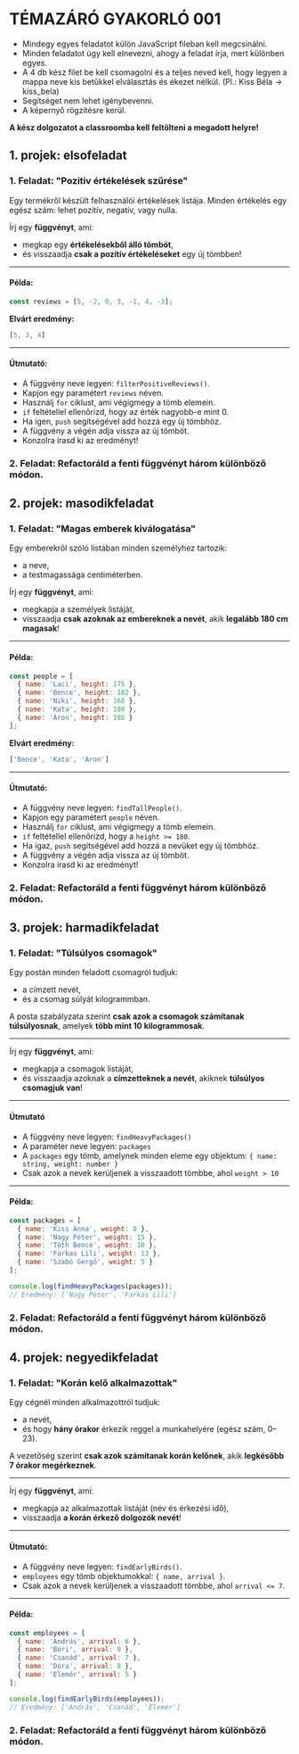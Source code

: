 # TÉMAZÁRÓ GYAKORLÓ 001

- Mindegy egyes feladatot külön JavaScript fileban kell megcsinálni.
- Minden feladatot úgy kell elnevezni, ahogy a feladat írja, mert különben egyes.
- A 4 db kész filet be kell csomagolni és a teljes neved kell, hogy legyen a mappa neve kis betűkkel elválasztás és ékezet nélkül. (Pl.: Kiss Béla -> kiss_bela)
- Segítséget nem lehet igénybevenni.
- A képernyő rögzítésre kerül.

**A kész dolgozatot a classroomba kell feltölteni a megadott helyre!**

## 1. projek: elsofeladat

### 1. Feladat: "Pozitív értékelések szűrése"

Egy termékről készült felhasználói értékelések listája.
Minden értékelés egy egész szám: lehet pozitív, negatív, vagy nulla.

Írj egy **függvényt**, ami:

* megkap egy **értékelésekből álló tömböt**,
* és visszaadja **csak a pozitív értékeléseket** egy új tömbben!

---

#### Példa:

```javascript
const reviews = [5, -2, 0, 3, -1, 4, -3];
```

**Elvárt eredmény:**

```javascript
[5, 3, 4]
```

---

#### Útmutató:

* A függvény neve legyen: `filterPositiveReviews()`.
* Kapjon egy paramétert `reviews` néven.
* Használj `for` ciklust, ami végigmegy a tömb elemein.
* `if` feltétellel ellenőrizd, hogy az érték nagyobb-e mint 0.
* Ha igen, `push` segítségével add hozzá egy új tömbhöz.
* A függvény a végén adja vissza az új tömböt.
* Konzolra írasd ki az eredményt!

### 2. Feladat: Refactoráld a fenti függvényt három különböző módon.

## 2. projek: masodikfeladat

### 1. Feladat: "Magas emberek kiválogatása"

Egy emberekről szóló listában minden személyhez tartozik:

* a neve,
* a testmagassága centiméterben.

Írj egy **függvényt**, ami:

* megkapja a személyek listáját,
* visszaadja **csak azoknak az embereknek a nevét**, akik **legalább 180 cm magasak**!

---

#### Példa:

```javascript
const people = [
  { name: 'Laci', height: 175 },
  { name: 'Bence', height: 182 },
  { name: 'Niki', height: 168 },
  { name: 'Kata', height: 180 },
  { name: 'Áron', height: 185 }
];
```

**Elvárt eredmény:**

```javascript
['Bence', 'Kata', 'Áron']
```

---

#### Útmutató:

* A függvény neve legyen: `findTallPeople()`.
* Kapjon egy paramétert `people` néven.
* Használj `for` ciklust, ami végigmegy a tömb elemein.
* `if` feltétellel ellenőrizd, hogy a `height >= 180`.
* Ha igaz, `push` segítségével add hozzá a nevüket egy új tömbhöz.
* A függvény a végén adja vissza az új tömböt.
* Konzolra írasd ki az eredményt!


### 2. Feladat: Refactoráld a fenti függvényt három különböző módon.

## 3. projek: harmadikfeladat

### 1. Feladat: "Túlsúlyos csomagok"

Egy postán minden feladott csomagról tudjuk:

* a címzett nevét,
* és a csomag súlyát kilogrammban.

A posta szabályzata szerint **csak azok a csomagok számítanak túlsúlyosnak**, amelyek **több mint 10 kilogrammosak**.

---

Írj egy **függvényt**, ami:

* megkapja a csomagok listáját,
* és visszaadja azoknak a **címzetteknek a nevét**, akiknek **túlsúlyos csomagjuk van**!

---

#### Útmutató

* A függvény neve legyen: `findHeavyPackages()`
* A paraméter neve legyen: `packages`
* A `packages` egy tömb, amelynek minden eleme egy objektum: `{ name: string, weight: number }`
* Csak azok a nevek kerüljenek a visszaadott tömbbe, ahol `weight > 10`

---

#### Példa:

```javascript
const packages = [
  { name: 'Kiss Anna', weight: 8 },
  { name: 'Nagy Péter', weight: 15 },
  { name: 'Tóth Bence', weight: 10 },
  { name: 'Farkas Lili', weight: 13 },
  { name: 'Szabó Gergő', weight: 5 }
];

console.log(findHeavyPackages(packages));
// Eredmény: ['Nagy Péter', 'Farkas Lili']
```

### 2. Feladat: Refactoráld a fenti függvényt három különböző módon.

## 4. projek: negyedikfeladat

### 1. Feladat: "Korán kelő alkalmazottak"

Egy cégnél minden alkalmazottról tudjuk:

* a nevét,
* és hogy **hány órakor** érkezik reggel a munkahelyére (egész szám, 0–23).

A vezetőség szerint **csak azok számítanak korán kelőnek**, akik **legkésőbb 7 órakor megérkeznek**.

---

Írj egy **függvényt**, ami:

* megkapja az alkalmazottak listáját (név és érkezési idő),
* visszaadja **a korán érkező dolgozók nevét**!

---

#### Útmutató:

* A függvény neve legyen: `findEarlyBirds()`.
* `employees` egy tömb objektumokkal: `{ name, arrival }`.
* Csak azok a nevek kerüljenek a visszaadott tömbbe, ahol `arrival <= 7`.

---

#### Példa:

```javascript
const employees = [
  { name: 'András', arrival: 6 },
  { name: 'Bori', arrival: 9 },
  { name: 'Csanád', arrival: 7 },
  { name: 'Dóra', arrival: 8 },
  { name: 'Elemér', arrival: 5 }
];

console.log(findEarlyBirds(employees));
// Eredmény: ['András', 'Csanád', 'Elemér']
```

### 2. Feladat: Refactoráld a fenti függvényt három különböző módon.



